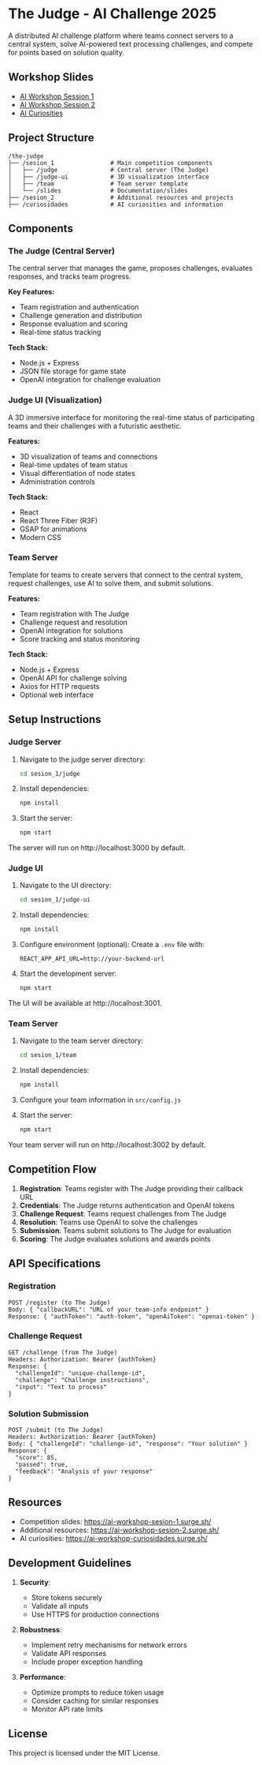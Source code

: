 
# The Judge - AI Challenge 2025

A distributed AI challenge platform where teams connect servers to a central system, solve AI-powered text processing challenges, and compete for points based on solution quality.

## Workshop Slides

- [AI Workshop Session 1](https://ai-workshop-sesion-1.surge.sh/)
- [AI Workshop Session 2](https://ai-workshop-sesion-2.surge.sh/)
- [AI Curiosities](https://ai-workshop-curiosidades.surge.sh/)

## Project Structure

```
/the-judge
├── /sesion_1                # Main competition components
│   ├── /judge               # Central server (The Judge)
│   ├── /judge-ui            # 3D visualization interface
│   ├── /team                # Team server template
│   └── /slides              # Documentation/slides
├── /sesion_2                # Additional resources and projects
├── /curiosidades            # AI curiosities and information
```

## Components

### The Judge (Central Server)

The central server that manages the game, proposes challenges, evaluates responses, and tracks team progress.

**Key Features:**
- Team registration and authentication
- Challenge generation and distribution
- Response evaluation and scoring
- Real-time status tracking

**Tech Stack:**
- Node.js + Express
- JSON file storage for game state
- OpenAI integration for challenge evaluation

### Judge UI (Visualization)

A 3D immersive interface for monitoring the real-time status of participating teams and their challenges with a futuristic aesthetic.

**Features:**
- 3D visualization of teams and connections
- Real-time updates of team status
- Visual differentiation of node states
- Administration controls

**Tech Stack:**
- React
- React Three Fiber (R3F)
- GSAP for animations
- Modern CSS

### Team Server

Template for teams to create servers that connect to the central system, request challenges, use AI to solve them, and submit solutions.

**Features:**
- Team registration with The Judge
- Challenge request and resolution
- OpenAI integration for solutions
- Score tracking and status monitoring

**Tech Stack:**
- Node.js + Express
- OpenAI API for challenge solving
- Axios for HTTP requests
- Optional web interface

## Setup Instructions

### Judge Server

1. Navigate to the judge server directory:
   ```bash
   cd sesion_1/judge
   ```

2. Install dependencies:
   ```bash
   npm install
   ```

3. Start the server:
   ```bash
   npm start
   ```

The server will run on http://localhost:3000 by default.

### Judge UI

1. Navigate to the UI directory:
   ```bash
   cd sesion_1/judge-ui
   ```

2. Install dependencies:
   ```bash
   npm install
   ```

3. Configure environment (optional):
   Create a `.env` file with:
   ```
   REACT_APP_API_URL=http://your-backend-url
   ```

4. Start the development server:
   ```bash
   npm start
   ```

The UI will be available at http://localhost:3001.

### Team Server

1. Navigate to the team server directory:
   ```bash
   cd sesion_1/team
   ```

2. Install dependencies:
   ```bash
   npm install
   ```

3. Configure your team information in `src/config.js`

4. Start the server:
   ```bash
   npm start
   ```

Your team server will run on http://localhost:3002 by default.

## Competition Flow

1. **Registration**: Teams register with The Judge providing their callback URL
2. **Credentials**: The Judge returns authentication and OpenAI tokens
3. **Challenge Request**: Teams request challenges from The Judge
4. **Resolution**: Teams use OpenAI to solve the challenges
5. **Submission**: Teams submit solutions to The Judge for evaluation
6. **Scoring**: The Judge evaluates solutions and awards points

## API Specifications

### Registration

```
POST /register (to The Judge)
Body: { "callbackURL": "URL of your team-info endpoint" }
Response: { "authToken": "auth-token", "openAiToken": "openai-token" }
```

### Challenge Request

```
GET /challenge (from The Judge)
Headers: Authorization: Bearer {authToken}
Response: {
  "challengeId": "unique-challenge-id",
  "challenge": "Challenge instructions",
  "input": "Text to process"
}
```

### Solution Submission

```
POST /submit (to The Judge)
Headers: Authorization: Bearer {authToken}
Body: { "challengeId": "challenge-id", "response": "Your solution" }
Response: {
  "score": 85,
  "passed": true,
  "feedback": "Analysis of your response"
}
```

## Resources

- Competition slides: https://ai-workshop-sesion-1.surge.sh/
- Additional resources: https://ai-workshop-sesion-2.surge.sh/
- AI curiosities: https://ai-workshop-curiosidades.surge.sh/

## Development Guidelines

1. **Security**:
   - Store tokens securely
   - Validate all inputs
   - Use HTTPS for production connections

2. **Robustness**:
   - Implement retry mechanisms for network errors
   - Validate API responses
   - Include proper exception handling

3. **Performance**:
   - Optimize prompts to reduce token usage
   - Consider caching for similar responses
   - Monitor API rate limits

## License

This project is licensed under the MIT License.

